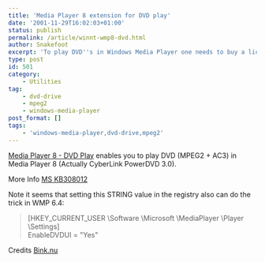 ```yaml
---
title: 'Media Player 8 extension for DVD play'
date: '2001-11-29T16:02:03+01:00'
status: publish
permalink: /article/winnt-wmp8-dvd.html
author: Snakefoot
excerpt: 'To play DVD''s in Windows Media Player one needs to buy a license for the MPEG2 codec.'
type: post
id: 501
category:
    - Utilities
tag:
    - dvd-drive
    - mpeg2
    - windows-media-player
post_format: []
tags:
    - 'windows-media-player,dvd-drive,mpeg2'
---
```

[Media Player 8 - DVD Play](http://smallvoid.orgfree.com/?file=mp8_dvd.zip) enables you to play DVD (MPEG2 + AC3) in Media Player 8 (Actually CyberLink PowerDVD 3.0).  
  
 More Info [MS KB308012](http://support.microsoft.com/kb/308012 "Resources for Troubleshooting DVD Problems in Windows XP [Q308012]")  
  
 Note it seems that setting this STRING value in the registry also can do the trick in WMP 6.4:
> \[HKEY\_CURRENT\_USER \\Software \\Microsoft \\MediaPlayer \\Player \\Settings\]  
>  EnableDVDUI = "Yes"

 Credits [Bink.nu](http://old.bink.nu/downloads.htm)